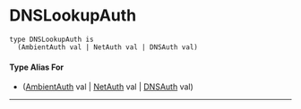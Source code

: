 # DNSLookupAuth

```pony
type DNSLookupAuth is
  (AmbientAuth val | NetAuth val | DNSAuth val)
```

#### Type Alias For

* ([AmbientAuth](builtin-AmbientAuth) val | [NetAuth](net-NetAuth) val | [DNSAuth](net-DNSAuth) val)

---

